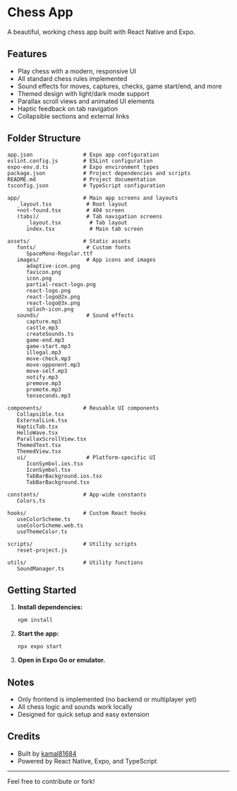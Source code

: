 # Chess App

A beautiful, working chess app built with React Native and Expo.

## Features
- Play chess with a modern, responsive UI
- All standard chess rules implemented
- Sound effects for moves, captures, checks, game start/end, and more
- Themed design with light/dark mode support
- Parallax scroll views and animated UI elements
- Haptic feedback on tab navigation
- Collapsible sections and external links

## Folder Structure
```
app.json                # Expo app configuration
eslint.config.js        # ESLint configuration
expo-env.d.ts           # Expo environment types
package.json            # Project dependencies and scripts
README.md               # Project documentation
tsconfig.json           # TypeScript configuration

app/                    # Main app screens and layouts
   _layout.tsx           # Root layout
   +not-found.tsx        # 404 screen
   (tabs)/               # Tab navigation screens
      _layout.tsx         # Tab layout
      index.tsx           # Main tab screen

assets/                 # Static assets
   fonts/                # Custom fonts
      SpaceMono-Regular.ttf
   images/               # App icons and images
      adaptive-icon.png
      favicon.png
      icon.png
      partial-react-logo.png
      react-logo.png
      react-logo@2x.png
      react-logo@3x.png
      splash-icon.png
   sounds/               # Sound effects
      capture.mp3
      castle.mp3
      createSounds.ts
      game-end.mp3
      game-start.mp3
      illegal.mp3
      move-check.mp3
      move-opponent.mp3
      move-self.mp3
      notify.mp3
      premove.mp3
      promote.mp3
      tenseconds.mp3

components/             # Reusable UI components
   Collapsible.tsx
   ExternalLink.tsx
   HapticTab.tsx
   HelloWave.tsx
   ParallaxScrollView.tsx
   ThemedText.tsx
   ThemedView.tsx
   ui/                   # Platform-specific UI
      IconSymbol.ios.tsx
      IconSymbol.tsx
      TabBarBackground.ios.tsx
      TabBarBackground.tsx

constants/              # App-wide constants
   Colors.ts

hooks/                  # Custom React hooks
   useColorScheme.ts
   useColorScheme.web.ts
   useThemeColor.ts

scripts/                # Utility scripts
   reset-project.js

utils/                  # Utility functions
   SoundManager.ts
```

## Getting Started
1. **Install dependencies:**
    ```bash
    npm install
    ```
2. **Start the app:**
    ```bash
    npx expo start
    ```
3. **Open in Expo Go or emulator.**

## Notes
- Only frontend is implemented (no backend or multiplayer yet)
- All chess logic and sounds work locally
- Designed for quick setup and easy extension

## Credits
- Built by [kamal81684](https://github.com/kamal81684)
- Powered by React Native, Expo, and TypeScript

---
Feel free to contribute or fork!
